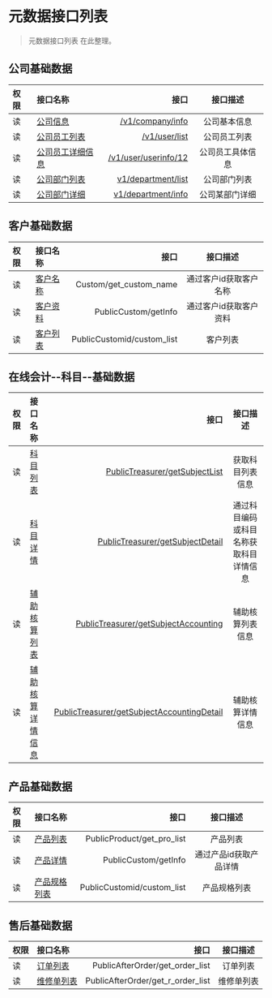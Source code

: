 # 元数据接口列表

> 元数据接口列表 在此整理。 

## 公司基础数据

| 权限 | 接口名称 |  接口  |  接口描述  |
|:-- | :-- | ----:| :--: |
|读| [公司信息](company_info) | [/v1/company/info](company_info)  | 公司基本信息 |
|读| [公司员工列表](user_list)| [/v1/user/list](user_list)  | 公司员工列表  |
|读| [公司员工详细信息](user_userinfo) | [/v1/user/userinfo/12](user_userinfo)  | 公司员工具体信息  |
|读| [公司部门列表](department_list) | [v1/department/list](department_list) |公司部门列表|
| 读|[公司部门详细](department_info) | [v1/department/info](department_info) |公司某部门详细|

## 客户基础数据
| 权限 | 接口名称 |  接口  |  接口描述  |
|:-- | :-- | ----:| :--: |
|读| [客户名称](custom_name)|Custom/get_custom_name| 通过客户id获取客户名称 |
|读| [客户资料](custom_info)|PublicCustom/getInfo | 通过客户id获取客户资料  |
|读| [客户列表](api_custom_list)|PublicCustomid/custom_list  | 客户列表 |

## 在线会计--科目--基础数据
| 权限 | 接口名称 |  接口  |  接口描述  |
|:-- | :-- | ----:| :--: |
|读| [科目列表](treasurer_cate)|[PublicTreasurer/getSubjectList](treasurer_cate)| 获取科目列表信息 |
|读| [科目详情](treasurer_cate_detail)|[PublicTreasurer/getSubjectDetail](treasurer_cate_detail)| 通过科目编码或科目名称获取科目详情信息  |
|读| [辅助核算列表](treasurer_accounting)|[PublicTreasurer/getSubjectAccounting](treasurer_accounting)| 辅助核算列表信息 |
|读| [辅助核算详情信息](treasurer_accounting_detail)|[PublicTreasurer/getSubjectAccountingDetail](treasurer_accounting_detail)| 辅助核算详情信息 |


## 产品基础数据
| 权限 | 接口名称 |  接口  |  接口描述  |
|:-- | :-- | ----:| :--: |
|读| [产品列表](api_pro_list)|PublicProduct/get_pro_list| 产品列表 |
|读| [产品详情](custom_info)|PublicCustom/getInfo | 通过产品id获取产品详情  |
|读| [产品规格列表](api_custom_list)|PublicCustomid/custom_list  | 产品规格列表 |


## 售后基础数据
| 权限 | 接口名称 |  接口  |  接口描述  |
|:-- | :-- | ----:| :--: |
|读| [订单列表](api_after_order_list)|PublicAfterOrder/get_order_list| 订单列表 |
|读| [维修单列表](api_after_r_order_list)|PublicAfterOrder/get_r_order_list| 维修单列表 |
